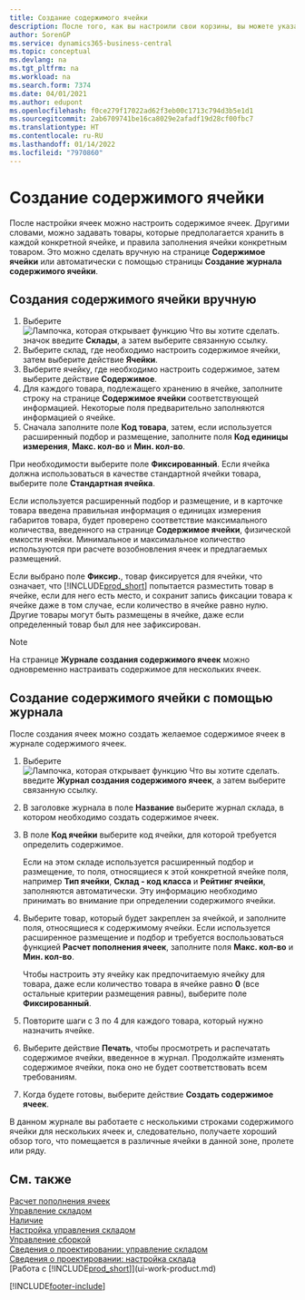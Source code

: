 ```yaml
---
title: Создание содержимого ячейки
description: После того, как вы настроили свои корзины, вы можете указать товары, которые вы хотите хранить в них, и настроить правила, которые контролируют частоту пополнения корзин.
author: SorenGP
ms.service: dynamics365-business-central
ms.topic: conceptual
ms.devlang: na
ms.tgt_pltfrm: na
ms.workload: na
ms.search.form: 7374
ms.date: 04/01/2021
ms.author: edupont
ms.openlocfilehash: f0ce279f17022ad62f3eb00c1713c794d3b5e1d1
ms.sourcegitcommit: 2ab6709741be16ca8029e2afadf19d28cf00fbc7
ms.translationtype: HT
ms.contentlocale: ru-RU
ms.lasthandoff: 01/14/2022
ms.locfileid: "7970860"
---
```

# <a name="create-bin-contents"></a>Создание содержимого ячейки

После настройки ячеек можно настроить содержимое ячеек. Другими словами, можно задавать товары, которые предполагается хранить в каждой конкретной ячейке, и правила заполнения ячейки конкретным товаром. Это можно сделать вручную на странице **Содержимое ячейки** или автоматически с помощью страницы **Создание журнала содержимого ячейки**.

## <a name="to-create-bin-content-manually"></a>Создания содержимого ячейки вручную

1. Выберите ![Лампочка, которая открывает функцию Что вы хотите сделать.](media/ui-search/search_small.png "Что вы хотите сделать") значок введите **Склады**, а затем выберите связанную ссылку.  
2. Выберите склад, где необходимо настроить содержимое ячейки, затем выберите действие **Ячейки**.  
3. Выберите ячейку, где необходимо настроить содержимое, затем выберите действие **Содержимое**.  
4. Для каждого товара, подлежащего хранению в ячейке, заполните строку на странице **Содержимое ячейки** соответствующей информацией. Некоторые поля предварительно заполняются информацией о ячейке.  
5. Сначала заполните поле **Код товара**, затем, если используется расширенный подбор и размещение, заполните поля **Код единицы измерения**, **Макс. кол-во** и **Мин. кол-во**.  

При необходимости выберите поле **Фиксированный**. Если ячейка должна использоваться в качестве стандартной ячейки товара, выберите поле **Стандартная ячейка**.  

Если используется расширенный подбор и размещение, и в карточке товара введена правильная информация о единицах измерения габаритов товара, будет проверено соответствие максимального количества, введенного на странице **Содержимое ячейки**, физической емкости ячейки. Минимальное и максимальное количество используются при расчете возобновления ячеек и предлагаемых размещений.  

Если выбрано поле **Фиксир.**, товар фиксируется для ячейки, что означает, что [!INCLUDE[prod_short](includes/prod_short.md)] попытается разместить товар в ячейке, если для него есть место, и сохранит запись фиксации товара к ячейке даже в том случае, если количество в ячейке равно нулю. Другие товары могут быть размещены в ячейке, даже если определенный товар был для нее зафиксирован.  

> [!NOTE]  
> На странице **Журнале создания содержимого ячеек** можно одновременно настраивать содержимое для нескольких ячеек.  

## <a name="to-create-bin-content-with-a-worksheet"></a>Создание содержимого ячейки с помощью журнала

После создания ячеек можно создать желаемое содержимое ячеек в журнале содержимого ячеек.

1. Выберите ![Лампочка, которая открывает функцию Что вы хотите сделать.](media/ui-search/search_small.png "Что вы хотите сделать") введите **Журнал создания содержимого ячеек**, а затем выберите связанную ссылку.  
2. В заголовке журнала в поле **Название** выберите журнал склада, в котором необходимо создать содержимое ячеек.  
3. В поле **Код ячейки** выберите код ячейки, для которой требуется определить содержимое.  

    Если на этом складе используется расширенный подбор и размещение, то поля, относящиеся к этой конкретной ячейке поля, например **Тип ячейки**, **Склад - код класса** и **Рейтинг ячейки**, заполняются автоматически. Эту информацию необходимо принимать во внимание при определении содержимого ячейки.  
4. Выберите товар, который будет закреплен за ячейкой, и заполните поля, относящиеся к содержимому ячейки. Если используется расширенное размещение и подбор и требуется воспользоваться функцией **Расчет пополнения ячеек**, заполните поля **Макс. кол-во** и **Мин. кол-во**.  

    Чтобы настроить эту ячейку как предпочитаемую ячейку для товара, даже если количество товара в ячейке равно **0** (все остальные критерии размещения равны), выберите поле **Фиксированный**.  
5. Повторите шаги с 3 по 4 для каждого товара, который нужно назначить ячейке.  
6. Выберите действие **Печать**, чтобы просмотреть и распечатать содержимое ячейки, введенное в журнал. Продолжайте изменять содержимое ячейки, пока оно не будет соответствовать всем требованиям.  
7. Когда будете готовы, выберите действие **Создать содержимое ячеек**.  

В данном журнале вы работаете с несколькими строками содержимого ячейки для нескольких ячеек и, следовательно, получаете хороший обзор того, что помещается в различные ячейки в данной зоне, пролете или ряду.  

## <a name="see-also"></a>См. также

[Расчет пополнения ячеек](warehouse-how-to-calculate-bin-replenishment.md)  
[Управление складом](warehouse-manage-warehouse.md)  
[Наличие](inventory-manage-inventory.md)  
[Настройка управления складом](warehouse-setup-warehouse.md)  
[Управление сборкой](assembly-assemble-items.md)  
[Сведения о проектировании: управление складом](design-details-warehouse-management.md)  
[Сведения о проектировании: настройка склада](design-details-warehouse-setup.md)  
[Работа с [!INCLUDE[prod_short](includes/prod_short.md)]](ui-work-product.md)


[!INCLUDE[footer-include](includes/footer-banner.md)]